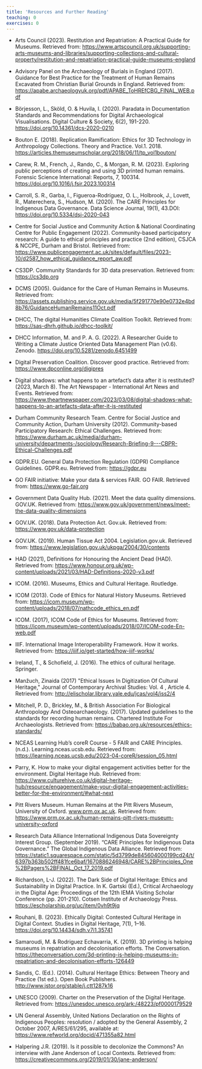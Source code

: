 ```yaml
---
title: 'Resources and Further Reading'
teaching: 0
exercises: 0
---
```



- Arts Council (2023). Restitution and Repatriation: A Practical Guide for Museums. Retrieved from: https://www.artscouncil.org.uk/supporting-arts-museums-and-libraries/supporting-collections-and-cultural-property/restitution-and-repatriation-practical-guide-museums-england 

- Advisory Panel on the Archaeology of Burials in England (2017). Guidance for Best Practice for the Treatment of Human Remains Excavated from Christian Burial Grounds in England. Retrieved from: https://apabe.archaeologyuk.org/pdf/APABE_ToHREfCBG_FINAL_WEB.pdf

- Börjesson, L., Sköld, O. & Huvila, I. (2020). Paradata in Documentation Standards and Recommendations for Digital Archaeological Visualisations. Digital Culture & Society, 6(2), 191-220. https://doi.org/10.14361/dcs-2020-0210

- Bouton E. (2018). Replication Ramification: Ethics for 3D Technology in Anthropology Collections. Theory and Practice. Vol.1. 2018. https://articles.themuseumscholar.org/2018/06/11/tp_vol1bouton/ 

- Carew, R. M., French, J., Rando, C., & Morgan, R. M. (2023). Exploring public perceptions of creating and using 3D printed human remains. Forensic Science International: Reports, 7, 100314. https://doi.org/10.1016/j.fsir.2023.100314

- Carroll, S. R., Garba, I., Figueroa-Rodríguez, O. L., Holbrook, J., Lovett, R., Materechera, S., Hudson, M. (2020). The CARE Principles for Indigenous Data Governance. Data Science Journal, 19(1), 43.DOI: https://doi.org/10.5334/dsj-2020-043 

- Centre for Social Justice and Community Action & National Coordinating Centre for Public Engagement (2022). Community-based participatory research: A guide to ethical principles and practice (2nd edition), CSJCA & NCCPE, Durham and Bristol. Retrieved from: https://www.publicengagement.ac.uk/sites/default/files/2023-10/d2587_how_ethical_guidance_report_aw.pdf 

- CS3DP. Community Standards for 3D data preservation. Retrieved from: https://cs3dp.org

- DCMS (2005). Guidance for the Care of Human Remains in Museums. Retrieved from: https://assets.publishing.service.gov.uk/media/5f291770e90e0732e4bd8b76/GuidanceHumanRemains11Oct.pdf 

- DHCC, The digital Humanities Climate Coalition Toolkit. Retrieved from: https://sas-dhrh.github.io/dhcc-toolkit/ 

- DHCC Information, M. and P. A. G. (2022). A Researcher Guide to Writing a Climate Justice Oriented Data Management Plan (v0.6). Zenodo. https://doi.org/10.5281/zenodo.6451499 

- Digital Preservation Coalition. Discover good practice. Retrieved from: https://www.dpconline.org/digipres

- Digital shadows: what happens to an artefact’s data after it is restituted? (2023, March 8). The Art Newspaper - International Art News and Events. Retrieved from: https://www.theartnewspaper.com/2023/03/08/digital-shadows-what-happens-to-an-artefacts-data-after-it-is-restituted 

- Durham Community Research Team. Centre for Social Justice and Community Action, Durham University (2012). Community-based Participatory Research: Ethical Challenges. Retrieved from: https://www.durham.ac.uk/media/durham-university/departments-/sociology/Research-Briefing-9---CBPR-Ethical-Challenges.pdf 

- GDPR.EU. General Data Protection Regulation (GDPR) Compliance Guidelines. GDPR.eu. Retrieved from: https://gdpr.eu 

- GO FAIR initiative: Make your data & services FAIR. GO FAIR. Retrieved from: https://www.go-fair.org

- Government Data Quality Hub. (2021). Meet the data quality dimensions. GOV.UK. Retrieved from: https://www.gov.uk/government/news/meet-the-data-quality-dimensions 

- GOV.UK. (2018). Data Protection Act. Gov.uk. Retrieved from: https://www.gov.uk/data-protection 

- GOV.UK. (2019). Human Tissue Act 2004. Legislation.gov.uk. Retrieved from: https://www.legislation.gov.uk/ukpga/2004/30/contents 

- HAD (2021), Definitions for Honouring the Ancient Dead (HAD). Retrieved from: https://www.honour.org.uk/wp-content/uploads/2021/03/HAD-Definitions-2020-v3.pdf

- ICOM. (2016). Museums, Ethics and Cultural Heritage. Routledge.

- ICOM (2013). Code of Ethics for Natural History Museums. Retrieved from: https://icom.museum/wp-content/uploads/2018/07/nathcode_ethics_en.pdf 

- ICOM. (2017), ICOM Code of Ethics for Museums. Retrieved from: https://icom.museum/wp-content/uploads/2018/07/ICOM-code-En-web.pdf 

- IIIF. International Image Interoperability Framework. How it works. Retrieved from: https://iiif.io/get-started/how-iiif-works/ 

- Ireland, T., & Schofield, J. (2016). The ethics of cultural heritage. Springer.

- Manžuch, Zinaida (2017) "Ethical Issues In Digitization Of Cultural Heritage," Journal of Contemporary Archival Studies: Vol. 4 , Article 4. Retrieved from: http://elischolar.library.yale.edu/jcas/vol4/iss2/4 

- Mitchell, P. D., Brickley, M., & British Association For Biological Anthropology And Osteoarchaeology. (2017). Updated guidelines to the standards for recording human remains. Chartered Institute For Archaeologists. Retrieved from: https://babao.org.uk/resources/ethics-standards/ 

- NCEAS Learning Hub’s coreR Course - 5  FAIR and CARE Principles. (n.d.). Learning.nceas.ucsb.edu. Retrieved from: https://learning.nceas.ucsb.edu/2023-04-coreR/session_05.html 

- Parry, K. How to make your digital engagement activities better for the environment. Digital Heritage Hub. Retrieved from: https://www.culturehive.co.uk/digital-heritage-hub/resource/engagement/make-your-digital-engagement-activities-better-for-the-environment/#what-next 

- Pitt Rivers Museum. Human Remains at the Pitt Rivers Museum, University of Oxford. www.prm.ox.ac.uk. Retrieved from: https://www.prm.ox.ac.uk/human-remains-pitt-rivers-museum-university-oxford 

- Research Data Alliance International Indigenous Data Sovereignty Interest Group. (September 2019). “CARE Principles for Indigenous Data Governance.” The Global Indigenous Data Alliance. Retrieved from: https://static1.squarespace.com/static/5d3799de845604000199cd24/t/6397b363b502ff481fce6baf/1670886246948/CARE%2BPrinciples_One%2BPagers%2BFINAL_Oct_17_2019.pdf 

- Richardson, L-J. (2022). The Dark Side of Digital Heritage: Ethics and Sustainability in Digital Practice. In K. Gartski (Ed.), Critical Archaeology in the Digital Age: Proceedings of the 12th IEMA Visiting Scholar Conference  (pp. 201-210). Cotsen Institute of Archaeology Press. https://escholarship.org/uc/item/0vh9t9jq 

- Rouhani, B. (2023). Ethically Digital: Contested Cultural Heritage in Digital Context. Studies in Digital Heritage, 7(1), 1–16. https://doi.org/10.14434/sdh.v7i1.35741

- Samaroudi, M. & Rodriguez Echavarria, K. (2019). 3D printing is helping museums in repatriation and decolonisation efforts. The Conversation. https://theconversation.com/3d-printing-is-helping-museums-in-repatriation-and-decolonisation-efforts-126449 

- Sandis, C. (Ed.). (2014). Cultural Heritage Ethics: Between Theory and Practice (1st ed.). Open Book Publishers. http://www.jstor.org/stable/j.ctt1287k16 

- UNESCO (2009). Charter on the Preservation of the Digital Heritage. Retrieved from: https://unesdoc.unesco.org/ark:/48223/pf0000179529

- UN General Assembly, United Nations Declaration on the Rights of Indigenous Peoples: resolution / adopted by the General Assembly, 2 October 2007, A/RES/61/295, available at: https://www.refworld.org/docid/471355a82.html 

- Halpering J.R. (2019). Is it possible to decolonize the Commons? An interview with Jane Anderson of Local Contexts. Retrieved from: https://creativecommons.org/2019/01/30/jane-anderson/

